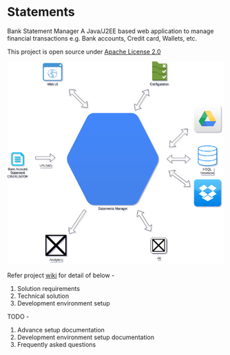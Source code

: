 # Statements
Bank Statement Manager
A Java/J2EE based web application to manage financial transactions e.g. Bank accounts, Credit card, Wallets, etc.

This project is open source under [Apache License 2.0](https://www.apache.org/licenses/LICENSE-2.0)

![solution-architecture](docs/solution-architecture.png)

Refer project [wiki](https://github.com/Jayeshecs/statements/wiki) for detail of below -
1) Solution requirements
2) Technical solution
3) Development environment setup

TODO -
1) Advance setup documentation
2) Development environment setup documentation
3) Frequently asked questions





